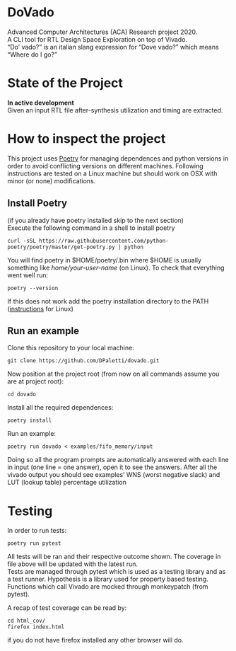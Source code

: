 

# DoVado

Advanced Computer Architectures (ACA) Research project 2020.   
A CLI tool for RTL Design Space Exploration on top of Vivado.   
&ldquo;Do&rsquo; vado?&rdquo; is an italian slang expression for &ldquo;Dove vado?&rdquo; which means &ldquo;Where do I go?&rdquo;


# State of the Project

**In active development**   
Given an input RTL file after-synthesis utilization and timing are extracted.


# How to inspect the project

This project uses [Poetry](https://python-poetry.org/) for managing dependences and python versions in order to avoid conflicting versions on different machines.
Following instructions are tested on a Linux machine but should work on OSX with minor (or none) modifications.


## Install Poetry

(if you already have poetry installed skip to the next section)   
Execute the following command in a shell to install poetry

    curl -sSL https://raw.githubusercontent.com/python-poetry/poetry/master/get-poetry.py | python

You will find poetry in $HOME/poetry/.bin where $HOME is usually something like *home/your-user-name* (on Linux).
To check that everything went well run:

    poetry --version

If this does not work add the poetry installation directory to the PATH ([instructions](https://docs.oracle.com/cd/E19062-01/sun.mgmt.ctr36/819-5418/gaznb/index.html) for Linux)


## Run an example

Clone this repository to your local machine:

    git clone https://github.com/DPaletti/dovado.git

Now position at the project root (from now on all commands assume you are at project root):

    cd dovado

Install all the required dependences:

    poetry install

Run an example:

    poetry run dovado < examples/fifo_memory/input

Doing so all the program prompts are automatically answered with each line in input (one line = one answer), open it to see the answers.
After all the vivado output you should see examples&rsquo; WNS (worst negative slack) and LUT (lookup table) percentage utilization


# Testing

In order to run tests:

    poetry run pytest

All tests will be ran and their respective outcome shown. The coverage in file above will be updated with the latest run.   
Tests are managed through pytest which is used as a testing library and as a test runner. Hypothesis is a library used for property based testing. Functions which call Vivado are mocked through monkeypatch (from pytest).   

A recap of test coverage can be read by:

    cd html_cov/
    firefox index.html

if you do not have firefox installed any other browser will do.   

